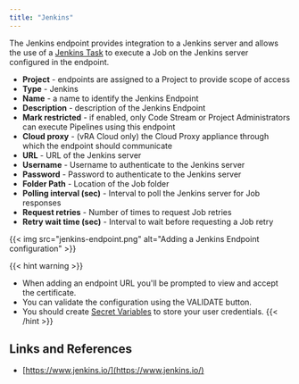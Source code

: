 ```yaml
---
title: "Jenkins"
---
```


The Jenkins endpoint provides integration to a Jenkins server and allows the use of a [Jenkins Task](/Pipelines/Tasks/Jenkins/) to execute a Job on the Jenkins server configured in the endpoint.

* **Project** - endpoints are assigned to a Project to provide scope of access
* **Type** - Jenkins
* **Name** - a name to identify the Jenkins Endpoint
* **Description** - description of the Jenkins Endpoint
* **Mark restricted** - if enabled, only Code Stream or Project Administrators can execute Pipelines using this endpoint
* **Cloud proxy** - (vRA Cloud only) the Cloud Proxy appliance through which the endpoint should communicate
* **URL** - URL of the Jenkins server
* **Username** - Username to authenticate to the Jenkins server
* **Password** - Password to authenticate to the Jenkins server
* **Folder Path** - Location of the Job folder
* **Polling interval (sec)** - Interval to poll the Jenkins server for Job responses
* **Request retries** - Number of times to request Job retries
* **Retry wait time (sec)** - Interval to wait before requesting a Job retry

{{< img src="jenkins-endpoint.png" alt="Adding a Jenkins Endpoint configuration" >}}

{{< hint warning >}}
* When adding an endpoint URL you'll be prompted to view and accept the certificate.
* You can validate the configuration using the VALIDATE button.
* You should create [Secret Variables](/Configure/Variables/) to store your user credentials.
{{< /hint >}}

## Links and References
* [https://www.jenkins.io/](https://www.jenkins.io/)